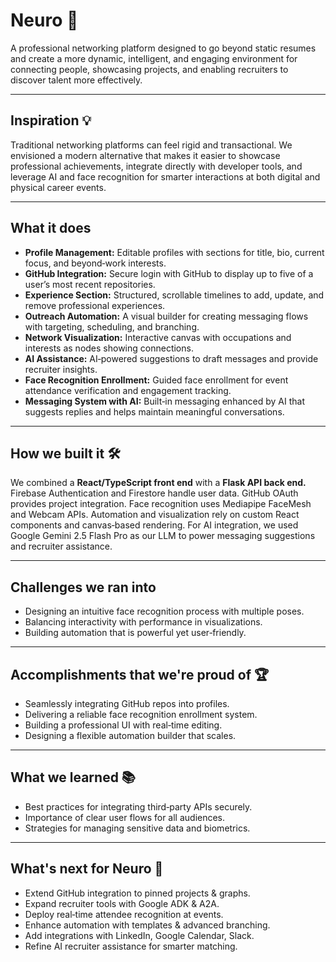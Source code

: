 # Neuro 🚀

A professional networking platform designed to go beyond static resumes and create a more dynamic, intelligent, and engaging environment for connecting people, showcasing projects, and enabling recruiters to discover talent more effectively.

---

## Inspiration 💡

Traditional networking platforms can feel rigid and transactional. We envisioned a modern alternative that makes it easier to showcase professional achievements, integrate directly with developer tools, and leverage AI and face recognition for smarter interactions at both digital and physical career events.

---

## What it does

* **Profile Management:** Editable profiles with sections for title, bio, current focus, and beyond‑work interests.
* **GitHub Integration:** Secure login with GitHub to display up to five of a user’s most recent repositories.
* **Experience Section:** Structured, scrollable timelines to add, update, and remove professional experiences.
* **Outreach Automation:** A visual builder for creating messaging flows with targeting, scheduling, and branching.
* **Network Visualization:** Interactive canvas with occupations and interests as nodes showing connections.
* **AI Assistance:** AI‑powered suggestions to draft messages and provide recruiter insights.
* **Face Recognition Enrollment:** Guided face enrollment for event attendance verification and engagement tracking.
* **Messaging System with AI:** Built‑in messaging enhanced by AI that suggests replies and helps maintain meaningful conversations.

---

## How we built it 🛠️

We combined a **React/TypeScript front end** with a **Flask API back end.** Firebase Authentication and Firestore handle user data. GitHub OAuth provides project integration. Face recognition uses Mediapipe FaceMesh and Webcam APIs. Automation and visualization rely on custom React components and canvas‑based rendering. For AI integration, we used Google Gemini 2.5 Flash Pro as our LLM to power messaging suggestions and recruiter assistance.

---

## Challenges we ran into

* Designing an intuitive face recognition process with multiple poses.
* Balancing interactivity with performance in visualizations.
* Building automation that is powerful yet user‑friendly.

---

## Accomplishments that we're proud of 🏆

* Seamlessly integrating GitHub repos into profiles.
* Delivering a reliable face recognition enrollment system.
* Building a professional UI with real‑time editing.
* Designing a flexible automation builder that scales.

---

## What we learned 📚

* Best practices for integrating third‑party APIs securely.
* Importance of clear user flows for all audiences.
* Strategies for managing sensitive data and biometrics.

---

## What's next for Neuro 🔮

* Extend GitHub integration to pinned projects & graphs.
* Expand recruiter tools with Google ADK & A2A.
* Deploy real‑time attendee recognition at events.
* Enhance automation with templates & advanced branching.
* Add integrations with LinkedIn, Google Calendar, Slack.
* Refine AI recruiter assistance for smarter matching.

